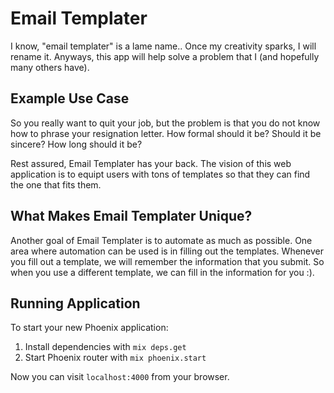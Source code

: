 Email Templater
================

I know, "email templater" is a lame name.. Once my creativity sparks, I will rename it. Anyways, this app will help solve a problem that I (and hopefully many others have).

Example Use Case
-----------------
So you really want to quit your job, but the problem is that you do not know how to phrase your resignation letter. How formal should it be? Should it be sincere? How long should it be?

Rest assured, Email Templater has your back. The vision of this web application is to equipt users with tons of templates so that they can find the one that fits them.

What Makes Email Templater Unique?
----------------------------------
Another goal of Email Templater is to automate as much as possible. One area where automation can be used is in filling out the templates. Whenever you fill out a template, we will remember the information that you submit. So when you use a different template, we can fill in the information for you :).

Running Application
-------------------

To start your new Phoenix application:

1. Install dependencies with `mix deps.get`
2. Start Phoenix router with `mix phoenix.start`

Now you can visit `localhost:4000` from your browser.
